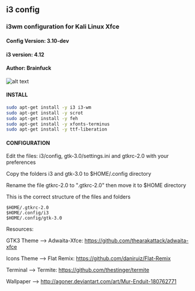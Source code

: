 ## i3 config

### i3wm configuration for Kali Linux Xfce 

#### Config Version: 3.10-dev
#### i3 version: 4.12 
#### Author: Brainfuck

![alt text](http://i.hizliresim.com/lEma2g.png)




#### INSTALL
```bash
sudo apt-get install -y i3 i3-wm 
sudo apt-get install -y scrot 
sudo apt-get install -y feh
sudo apt-get install -y xfonts-terminus
sudo apt-get install -y ttf-liberation 
```

#### CONFIGURATION

Edit the files: i3/config, gtk-3.0/settings.ini and gtkrc-2.0 with your preferences

Copy the folders i3 and gtk-3.0 to $HOME/.config directory   

Rename the file gtkrc-2.0 to ".gtkrc-2.0" then move it to $HOME directory


This is the correct structure of the files and folders
```
$HOME/.gtkrc-2.0
$HOME/.config/i3
$HOME/.config/gtk-3.0
```

Resources:

GTK3 Theme --> Adwaita-Xfce: https://github.com/thearakattack/adwaita-xfce

Icons Theme --> Flat Remix: https://github.com/daniruiz/Flat-Remix

Terminal --> Termite: https://github.com/thestinger/termite

Wallpaper --> http://agoner.deviantart.com/art/Mur-Enduit-180762771

